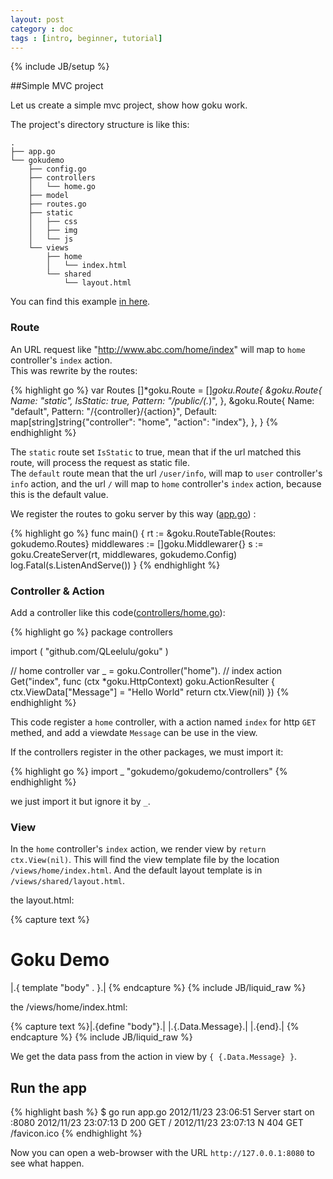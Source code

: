 ```yaml
---
layout: post
category : doc
tags : [intro, beginner, tutorial]
---
```

{% include JB/setup %}


##Simple MVC project

Let us create a simple mvc project, show how goku work.

The project's directory structure is like this:


    .
    ├── app.go
    └── gokudemo
        ├── config.go
        ├── controllers
        │   └── home.go
        ├── model
        ├── routes.go
        ├── static
        │   ├── css
        │   ├── img
        │   └── js
        └── views
            ├── home
            │   └── index.html
            └── shared
                └── layout.html


You can find this example [in here](http://github.com/QLeelulu/goku-demo/tree/master/simple_intro).

### Route

An URL request like "http://www.abc.com/home/index" will map to `home` controller's `index` action.    
This was rewrite by the routes:

{% highlight go %}
var Routes []*goku.Route = []*goku.Route{
    &goku.Route{
        Name:     "static",
        IsStatic: true,
        Pattern:  "/public/(.*)",
    },
    &goku.Route{
        Name:    "default",
        Pattern: "/{controller}/{action}",
        Default: map[string]string{"controller": "home", "action": "index"},
    },
}
{% endhighlight %}

The `static` route set `IsStatic` to true, mean that if the url matched this route, 
will process the request as static file.    
The `default` route mean that the url `/user/info`, will map to `user` controller's `info` action,
and the url `/` will map to `home` controller's `index` action, because this is the default value.

We register the routes to goku server by this way ([app.go](http://github.com/QLeelulu/goku-demo/tree/master/simple_intro/app.go)) :

{% highlight go %}
func main() {
    rt := &goku.RouteTable{Routes: gokudemo.Routes}
    middlewares := []goku.Middlewarer{}
    s := goku.CreateServer(rt, middlewares, gokudemo.Config)
    log.Fatal(s.ListenAndServe())
}
{% endhighlight %}

### Controller & Action

Add a controller like this code([controllers/home.go](http://github.com/QLeelulu/goku-demo/tree/master/simple_intro/controllers/home.go)):

{% highlight go %}
package controllers

import (
    "github.com/QLeelulu/goku"
)

// home controller
var _ = goku.Controller("home").
// index action
Get("index", func (ctx *goku.HttpContext) goku.ActionResulter {
    ctx.ViewData["Message"] = "Hello World"
    return ctx.View(nil)
})
{% endhighlight %}

This code register a `home` controller, with a action named `index` for http `GET` methed, 
and add a viewdate `Message` can be use in the view.

If the controllers register in the other packages, we must import it:

{% highlight go %}
import _ "gokudemo/gokudemo/controllers" 
{% endhighlight %}

we just import it but ignore it by `_`.


### View

In the `home` controller's `index` action, we render view by `return ctx.View(nil)`. 
This will find the view template file by the location `/views/home/index.html`. 
And the default layout template is in `/views/shared/layout.html`.

the layout.html:

{% capture text %}<!DOCTYPE HTML>
<html>
<head>
    <meta charset="UTF-8">
    <title>Goku Demo</title>
</head>
<body>
    <h1>Goku Demo</h1>
    |.{ template "body" . }.|
</body>
</html>
{% endcapture %}
{% include JB/liquid_raw %}

the /views/home/index.html:

{% capture text %}|.{define "body"}.|
    |.{.Data.Message}.|
|.{end}.|
{% endcapture %}
{% include JB/liquid_raw %}

We get the data pass from the action in view by `{ {.Data.Message} }`.

## Run the app

{% highlight bash %}
$ go run app.go 
2012/11/23 23:06:51 Server start on :8080
2012/11/23 23:07:13 D 200 GET / 
2012/11/23 23:07:13 N 404 GET /favicon.ico
{% endhighlight %}

Now you can open a web-browser with the URL `http://127.0.0.1:8080` to see what happen.



